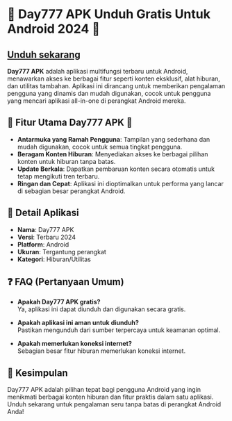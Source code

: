 # 📲 Day777 APK Unduh Gratis Untuk Android 2024 📲

## [Unduh sekarang](https://spoo.me/SN7kKX)

**Day777 APK** adalah aplikasi multifungsi terbaru untuk Android, menawarkan akses ke berbagai fitur seperti konten eksklusif, alat hiburan, dan utilitas tambahan. Aplikasi ini dirancang untuk memberikan pengalaman pengguna yang dinamis dan mudah digunakan, cocok untuk pengguna yang mencari aplikasi all-in-one di perangkat Android mereka.

## 🌟 Fitur Utama Day777 APK 🌟

- **Antarmuka yang Ramah Pengguna**: Tampilan yang sederhana dan mudah digunakan, cocok untuk semua tingkat pengguna.
- **Beragam Konten Hiburan**: Menyediakan akses ke berbagai pilihan konten untuk hiburan tanpa batas.
- **Update Berkala**: Dapatkan pembaruan konten secara otomatis untuk tetap mengikuti tren terbaru.
- **Ringan dan Cepat**: Aplikasi ini dioptimalkan untuk performa yang lancar di sebagian besar perangkat Android.

## 📂 Detail Aplikasi

- **Nama**: Day777 APK  
- **Versi**: Terbaru 2024  
- **Platform**: Android  
- **Ukuran**: Tergantung perangkat  
- **Kategori**: Hiburan/Utilitas  

## ❓ FAQ (Pertanyaan Umum)

- **Apakah Day777 APK gratis?**  
  Ya, aplikasi ini dapat diunduh dan digunakan secara gratis.

- **Apakah aplikasi ini aman untuk diunduh?**  
  Pastikan mengunduh dari sumber terpercaya untuk keamanan optimal.

- **Apakah memerlukan koneksi internet?**  
  Sebagian besar fitur hiburan memerlukan koneksi internet.

## 🎉 Kesimpulan

Day777 APK adalah pilihan tepat bagi pengguna Android yang ingin menikmati berbagai konten hiburan dan fitur praktis dalam satu aplikasi. Unduh sekarang untuk pengalaman seru tanpa batas di perangkat Android Anda!
